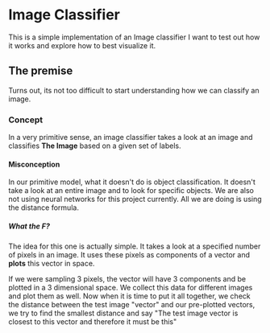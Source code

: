 # Image Classifier

This is a simple implementation of an Image classifier
I want to test out how it works and explore how to best visualize it.


## The premise

Turns out, its not too difficult to start understanding how we can classify an image.
### Concept

In a very primitive sense, an image classifier takes a look at an image and classifies **The Image** based on a given set of labels.

#### Misconception
In our primitive model, what it doesn't do is object classification.
It doesn't take a look at an entire image and to look for specific
objects.
We are also not using neural networks for this project currently.
All we are doing is using the distance formula.
##### What the F?

The idea for this one is actually simple. It takes a look at a specified number of pixels in an image. It uses these pixels as components of a vector and **plots** this vector in space.

If we were sampling 3 pixels, the vector will have 3 components and be plotted in a 3 dimensional space. We collect this data for different images and plot them as well. Now when it is time to put it all together, we check the distance between the test image "vector" and our pre-plotted vectors, we try to find the smallest distance and say "The test image vector is closest to this vector and therefore it must be this"